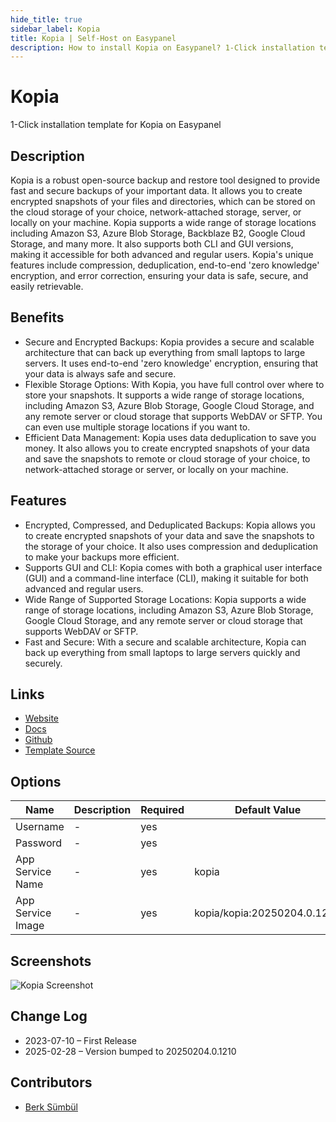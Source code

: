```yaml
---
hide_title: true
sidebar_label: Kopia
title: Kopia | Self-Host on Easypanel
description: How to install Kopia on Easypanel? 1-Click installation template for Kopia on Easypanel
---
```


<!-- generated -->

# Kopia

1-Click installation template for Kopia on Easypanel

## Description

Kopia is a robust open-source backup and restore tool designed to provide fast and secure backups of your important data. It allows you to create encrypted snapshots of your files and directories, which can be stored on the cloud storage of your choice, network-attached storage, server, or locally on your machine. Kopia supports a wide range of storage locations including Amazon S3, Azure Blob Storage, Backblaze B2, Google Cloud Storage, and many more. It also supports both CLI and GUI versions, making it accessible for both advanced and regular users. Kopia&#39;s unique features include compression, deduplication, end-to-end &#39;zero knowledge&#39; encryption, and error correction, ensuring your data is safe, secure, and easily retrievable.

## Benefits

- Secure and Encrypted Backups: Kopia provides a secure and scalable architecture that can back up everything from small laptops to large servers. It uses end-to-end 'zero knowledge' encryption, ensuring that your data is always safe and secure.
- Flexible Storage Options: With Kopia, you have full control over where to store your snapshots. It supports a wide range of storage locations, including Amazon S3, Azure Blob Storage, Google Cloud Storage, and any remote server or cloud storage that supports WebDAV or SFTP. You can even use multiple storage locations if you want to.
- Efficient Data Management: Kopia uses data deduplication to save you money. It also allows you to create encrypted snapshots of your data and save the snapshots to remote or cloud storage of your choice, to network-attached storage or server, or locally on your machine.

## Features

- Encrypted, Compressed, and Deduplicated Backups: Kopia allows you to create encrypted snapshots of your data and save the snapshots to the storage of your choice. It also uses compression and deduplication to make your backups more efficient.
- Supports GUI and CLI: Kopia comes with both a graphical user interface (GUI) and a command-line interface (CLI), making it suitable for both advanced and regular users.
- Wide Range of Supported Storage Locations: Kopia supports a wide range of storage locations, including Amazon S3, Azure Blob Storage, Google Cloud Storage, and any remote server or cloud storage that supports WebDAV or SFTP.
- Fast and Secure: With a secure and scalable architecture, Kopia can back up everything from small laptops to large servers quickly and securely.

## Links

- [Website](https://kopia.io/)
- [Docs](https://kopia.io/docs/)
- [Github](https://github.com/kopia/kopia/)
- [Template Source](https://github.com/easypanel-io/templates/tree/main/templates/kopia)

## Options

Name | Description | Required | Default Value
-|-|-|-
Username | - | yes | 
Password | - | yes | 
App Service Name | - | yes | kopia
App Service Image | - | yes | kopia/kopia:20250204.0.1210

## Screenshots

![Kopia Screenshot](./assets/screenshot.png)

## Change Log

- 2023-07-10 – First Release
- 2025-02-28 – Version bumped to 20250204.0.1210

## Contributors

- [Berk Sümbül](https://berksmbl.com)
